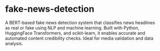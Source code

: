 # fake-news-detection
A BERT-based fake news detection system that classifies news headlines as real or fake using NLP and machine learning. Built with Python, HuggingFace Transformers, and scikit-learn, it enables accurate and automated content credibility checks. Ideal for media validation and data analysis.
